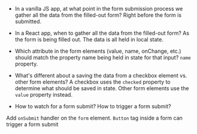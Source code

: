- In a vanilla JS app, at what point in the form submission process we gather all the data from the filled-out form?
   Right before the form is submitted.


- In a React app, when to gather all the data from the filled-out form?
As the form is being filled out. The data is all held in local state.


- Which attribute in the form elements (value, name, onChange, etc.) should match the property name being held in state for that input?
   `name` property.


- What's different about a saving the data from a checkbox element vs. other form elements?
A checkbox uses the `checked` property to determine what should
be saved in state. Other form elements use the `value` property instead.


- How to watch for a form submit? How to trigger a form submit?

Add `onSubmit` handler on the `form` element. `Button` tag inside a form can trigger a form submit
